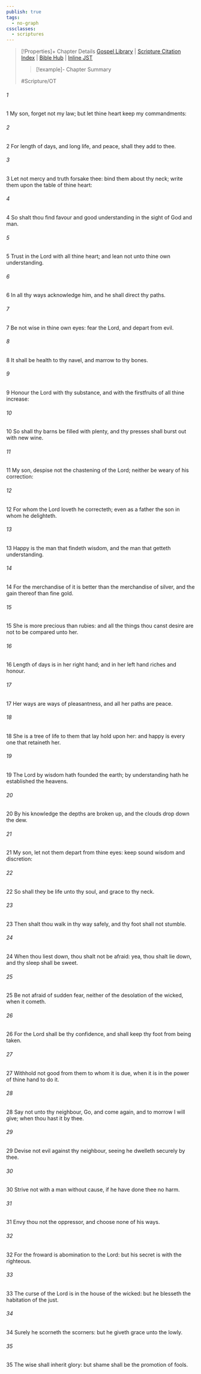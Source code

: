 ```yaml
---
publish: true
tags:
  - no-graph
cssclasses:
  - scriptures
---
```

>[!Properties]+ Chapter Details
>[Gospel Library](https://churchofjesuschrist.org/study/scriptures/ot/prov/3?lang=eng)    |    [Scripture Citation Index](https://scriptures.byu.edu/#07803::c07803)    |    [Bible Hub](https://biblehub.com/proverbs/3.htm)    |    [Inline JST](https://scripturetoolbox.com/html/ic/Proverbs/3.html)
>>[!example]- Chapter Summary
>> 
> 
>
>#Scripture/OT
###### 1
1 My son, forget not my law; but let thine heart keep my commandments:
###### 2
2 For length of days, and long life, and peace, shall they add to thee.
###### 3
3 Let not mercy and truth forsake thee: bind them about thy neck; write them upon the table of thine heart:
###### 4
4 So shalt thou find favour and good understanding in the sight of God and man.
###### 5
5 Trust in the Lord with all thine heart; and lean not unto thine own understanding.
###### 6
6 In all thy ways acknowledge him, and he shall direct thy paths.
###### 7
7 Be not wise in thine own eyes: fear the Lord, and depart from evil.
###### 8
8 It shall be health to thy navel, and marrow to thy bones.
###### 9
9 Honour the Lord with thy substance, and with the firstfruits of all thine increase:
###### 10
10 So shall thy barns be filled with plenty, and thy presses shall burst out with new wine.
###### 11
11 My son, despise not the chastening of the Lord; neither be weary of his correction:
###### 12
12 For whom the Lord loveth he correcteth; even as a father the son in whom he delighteth.
###### 13
13 Happy is the man that findeth wisdom, and the man that getteth understanding.
###### 14
14 For the merchandise of it is better than the merchandise of silver, and the gain thereof than fine gold.
###### 15
15 She is more precious than rubies: and all the things thou canst desire are not to be compared unto her.
###### 16
16 Length of days is in her right hand; and in her left hand riches and honour.
###### 17
17 Her ways are ways of pleasantness, and all her paths are peace.
###### 18
18 She is a tree of life to them that lay hold upon her: and happy is every one that retaineth her.
###### 19
19 The Lord by wisdom hath founded the earth; by understanding hath he established the heavens.
###### 20
20 By his knowledge the depths are broken up, and the clouds drop down the dew.
###### 21
21 My son, let not them depart from thine eyes: keep sound wisdom and discretion:
###### 22
22 So shall they be life unto thy soul, and grace to thy neck.
###### 23
23 Then shalt thou walk in thy way safely, and thy foot shall not stumble.
###### 24
24 When thou liest down, thou shalt not be afraid: yea, thou shalt lie down, and thy sleep shall be sweet.
###### 25
25 Be not afraid of sudden fear, neither of the desolation of the wicked, when it cometh.
###### 26
26 For the Lord shall be thy confidence, and shall keep thy foot from being taken.
###### 27
27 Withhold not good from them to whom it is due, when it is in the power of thine hand to do it.
###### 28
28 Say not unto thy neighbour, Go, and come again, and to morrow I will give; when thou hast it by thee.
###### 29
29 Devise not evil against thy neighbour, seeing he dwelleth securely by thee.
###### 30
30 Strive not with a man without cause, if he have done thee no harm.
###### 31
31 Envy thou not the oppressor, and choose none of his ways.
###### 32
32 For the froward is abomination to the Lord: but his secret is with the righteous.
###### 33
33 The curse of the Lord is in the house of the wicked: but he blesseth the habitation of the just.
###### 34
34 Surely he scorneth the scorners: but he giveth grace unto the lowly.
###### 35
35 The wise shall inherit glory: but shame shall be the promotion of fools.

